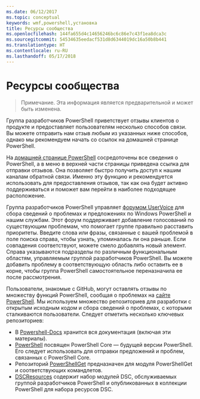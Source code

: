 ```yaml
---
ms.date: 06/12/2017
ms.topic: conceptual
keywords: wmf,powershell,установка
title: Ресурсы сообщества
ms.openlocfilehash: 144fa655d4c14656246bc6c86e7c43f1ea8dca3c
ms.sourcegitcommit: 54534635eedacf531d8d6344019dc16a50b8b441
ms.translationtype: HT
ms.contentlocale: ru-RU
ms.lasthandoff: 05/17/2018
---
```

# <a name="community-resources"></a>Ресурсы сообщества #
> Примечание. Эта информация является предварительной и может быть изменена.

Группа разработчиков PowerShell приветствует отзывы клиентов о продукте и предоставляет пользователям несколько способов связи.
Вы можете отправить нам отзыв любым из указанных ниже способов, однако мы рекомендуем начать со ссылок на домашней странице PowerShell.

На [домашней странице PowerShell](https://microsoft.com/powershell) сосредоточены все сведения о PowerShell, а в меню в верхней части страницы приведена ссылка для отправки отзывов.
Она позволяет быстро получить доступ к нашим каналам обратной связи.
Именно эту функцию и рекомендуется использовать для предоставления отзывов, так как она будет активно поддерживаться и поможет вам перейти в наиболее подходящее расположение.

Группа разработчиков PowerShell управляет [форумом UserVoice](https://windowsserver.uservoice.com/forums/301869-powershell/) для сбора сведений о проблемах и предложениях по Windows PowerShell и нашим службам.
Этот форум поддерживает добавление голосований по существующим проблемам, что помогает группе правильно расставить приоритеты.
Введите слова или фразы, связанные с вашей проблемой в поле поиска справа, чтобы узнать, упоминалась ли она раньше.
Если совпадения соответствуют, можете смело добавлять новый элемент.
Справа указываются подразделы по различным функциональным областям, управляемым группой разработчиков PowerShell.
Вы можете добавить проблему в соответствующую область либо оставить ее в корне, чтобы группа PowerShell самостоятельное переназначила ее после рассмотрения.

Пользователи, знакомые с GitHub, могут оставлять отзывы по множеству функций PowerShell, сообщая о проблемах на [сайте PowerShell](https://github.com/powershell).
Мы используем множество репозиториев для разработки с открытым исходным кодом и сбора сведений о проблемах, с которыми сталкиваются пользователи.
Следует отметить несколько ключевых репозиториев:

* В [Powershell-Docs](https://github.com/PowerShell/powershell-docs) хранится вся документация (включая эти материалы).
* [PowerShell](https://github.com/PowerShell/powershell) посвящен PowerShell Core — будущей версии PowerShell.
Его следует использовать для отправки предложений и проблем, связанных с PowerShell Core.
* Репозиторий [PowerShellGet](https://github.com/PowerShell/powershellget) предназначен для модуля PowerShellGet и соответствующих командлетов.
* [DSCResources](https://github.com/PowerShell/DscResources) содержит набор модулей DSC, обслуживаемых группой разработчиков PowerShell и опубликованных в коллекции PowerShell для набора ресурсов DSC.
